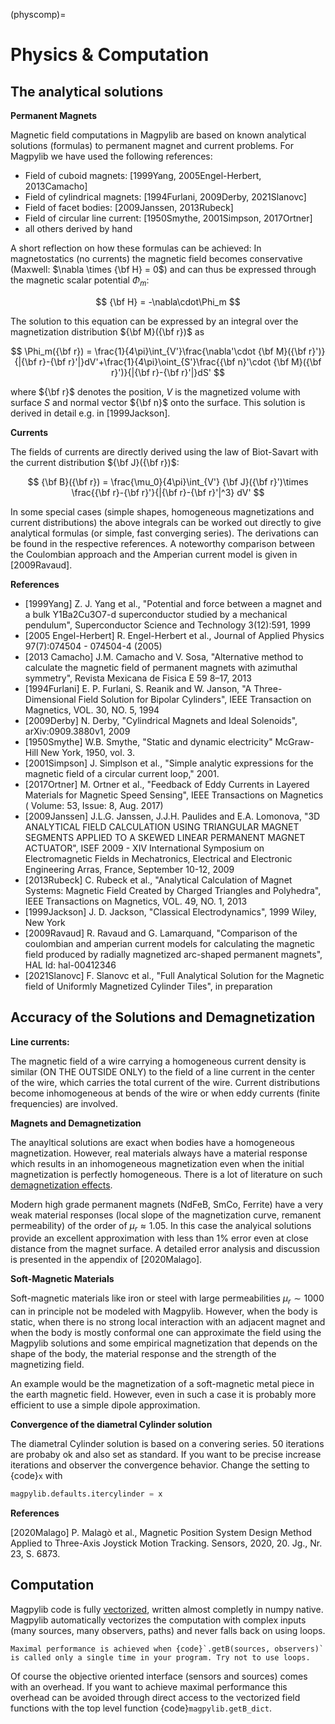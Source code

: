 (physcomp)=

# Physics & Computation

## The analytical solutions

**Permanent Magnets**

Magnetic field computations in Magpylib are based on known analytical solutions (formulas) to permanent magnet and current problems. For Magpylib we have used the following references:

- Field of cuboid magnets: \[1999Yang, 2005Engel-Herbert, 2013Camacho\]
- Field of cylindrical magnets: \[1994Furlani, 2009Derby, 2021Slanovc\]
- Field of facet bodies: \[2009Janssen, 2013Rubeck\]
- Field of circular line current: \[1950Smythe, 2001Simpson, 2017Ortner\]
- all others derived by hand

A short reflection on how these formulas can be achieved: In magnetostatics (no currents) the magnetic field becomes conservative (Maxwell: $\nabla \times {\bf H} = 0$) and can thus be expressed through the magnetic scalar potential $\Phi_m$:

$$
{\bf H} = -\nabla\cdot\Phi_m
$$

The solution to this equation can be expressed by an integral over the magnetization distribution ${\bf M}({\bf r})$ as

$$
\Phi_m({\bf r}) = \frac{1}{4\pi}\int_{V'}\frac{\nabla'\cdot {\bf M}({\bf r}')}{|{\bf r}-{\bf r}'|}dV'+\frac{1}{4\pi}\oint_{S'}\frac{{\bf n}'\cdot {\bf M}({\bf r}')}{|{\bf r}-{\bf r}'|}dS'
$$

where ${\bf r}$ denotes the position, $V$ is the magnetized volume with surface $S$ and normal vector ${\bf n}$ onto the surface. This solution is derived in detail e.g. in \[1999Jackson\].

**Currents**

The fields of currents are directly derived using the law of Biot-Savart with the current distribution ${\bf J}({\bf r})$:

$$
{\bf B}({\bf r}) = \frac{\mu_0}{4\pi}\int_{V'} {\bf J}({\bf r}')\times \frac{{\bf r}-{\bf r}'}{|{\bf r}-{\bf r}'|^3} dV'
$$

In some special cases (simple shapes, homogeneous magnetizations and current distributions) the above integrals can be worked out directly to give analytical formulas (or simple, fast converging series). The derivations can be found in the respective references. A noteworthy comparison between the Coulombian approach and the Amperian current model is given in \[2009Ravaud\].

**References**

- \[1999Yang\] Z. J. Yang et al., "Potential and force between a magnet and a bulk Y1Ba2Cu3O7-d superconductor studied by a mechanical pendulum", Superconductor Science and Technology 3(12):591, 1999
- \[2005 Engel-Herbert\] R. Engel-Herbert et al., Journal of Applied Physics 97(7):074504 - 074504-4 (2005)
- \[2013 Camacho\] J.M. Camacho and V. Sosa, "Alternative method to calculate the magnetic field of permanent magnets with azimuthal symmetry", Revista Mexicana de Fisica E 59 8–17, 2013
- \[1994Furlani\] E. P. Furlani, S. Reanik and W. Janson, "A Three-Dimensional Field Solution for Bipolar Cylinders", IEEE Transaction on Magnetics, VOL. 30, NO. 5, 1994
- \[2009Derby\] N. Derby, "Cylindrical Magnets and Ideal Solenoids", arXiv:0909.3880v1, 2009
- \[1950Smythe\] W.B. Smythe, "Static and dynamic electricity" McGraw-Hill New York, 1950, vol. 3.
- \[2001Simpson\] J. Simplson et al., "Simple analytic expressions for the magnetic field of a circular current loop," 2001.
- \[2017Ortner\] M. Ortner et al., "Feedback of Eddy Currents in Layered Materials for Magnetic Speed Sensing", IEEE Transactions on Magnetics ( Volume: 53, Issue: 8, Aug. 2017)
- \[2009Janssen\] J.L.G. Janssen, J.J.H. Paulides and E.A. Lomonova, "3D ANALYTICAL FIELD CALCULATION USING TRIANGULAR MAGNET SEGMENTS APPLIED TO A SKEWED LINEAR PERMANENT MAGNET ACTUATOR", ISEF 2009 - XIV International Symposium on Electromagnetic Fields in Mechatronics, Electrical and Electronic Engineering Arras, France, September 10-12, 2009
- \[2013Rubeck\] C. Rubeck et al., "Analytical Calculation of Magnet Systems: Magnetic Field Created by Charged Triangles and Polyhedra", IEEE Transactions on Magnetics, VOL. 49, NO. 1, 2013
- \[1999Jackson\] J. D. Jackson, "Classical Electrodynamics", 1999 Wiley, New York
- \[2009Ravaud\] R. Ravaud and G. Lamarquand, "Comparison of the coulombian and amperian current models for calculating the magnetic field produced by radially magnetized arc-shaped permanent magnets", HAL Id: hal-00412346
- \[2021Slanovc\] F. Slanovc et al., "Full Analytical Solution for the Magnetic field of Uniformly Magnetized Cylinder Tiles", in preparation

## Accuracy of the Solutions and Demagnetization

**Line currents:**

The magnetic field of a wire carrying a homogeneous current density is similar (ON THE OUTSIDE ONLY) to the field of a line current in the center of the wire, which carries the total current of the wire. Current distributions become inhomogeneous at bends of the wire or when eddy currents (finite frequencies) are involved.

**Magnets and Demagnetization**

The anayltical solutions are exact when bodies have a homogeneous magnetization. However, real materials always have a material response which results in an inhomogeneous magnetization even when the initial magnetization is perfectly homogeneous. There is a lot of literature on such [demagnetization effects](https://en.wikipedia.org/wiki/Demagnetizing_field).

Modern high grade permanent magnets (NdFeB, SmCo, Ferrite) have a very weak material responses (local slope of the magnetization curve, remanent permeability) of the order of $\mu_r \approx 1.05$. In this case the analyical solutions provide an excellent approximation with less than 1% error even at close distance from the magnet surface. A detailed error analysis and discussion is presented in the appendix of \[2020Malago\].

**Soft-Magnetic Materials**

Soft-magnetic materials like iron or steel with large permeabilities $\mu_r \sim 1000$ can in principle not be modeled with Magpylib. However, when the body is static, when there is no strong local interaction with an adjacent magnet and when the body is mostly conformal one can approximate the field using the Magpylib solutions and some empirical magnetization that depends on the shape of the body, the material response and the strength of the magnetizing field.

An example would be the magnetization of a soft-magnetic metal piece in the earth magnetic field. However, even in such a case it is probably more efficient to use a simple dipole approximation.

**Convergence of the diametral Cylinder solution**

The diametral Cylinder solution is based on a convering series. 50 iterations are probaby ok and also set as standard. If you want to be precise increase iterations and observer the convergence behavior. Change the setting to {code}`x` with

```python
magpylib.defaults.itercylinder = x
```

**References**

\[2020Malago\] P. Malagò et al., Magnetic Position System Design Method Applied to Three-Axis Joystick Motion Tracking. Sensors, 2020, 20. Jg., Nr. 23, S. 6873.

## Computation

Magpylib code is fully [vectorized](https://en.wikipedia.org/wiki/Array_programming), written almost completly in numpy native. Magpylib automatically vectorizes the computation with complex inputs (many sources, many observers, paths) and never falls back on using loops.

```{note}
Maximal performance is achieved when {code}`.getB(sources, observers)` is called only a single time in your program. Try not to use loops.
```

Of course the objective oriented interface (sensors and sources) comes with an overhead. If you want to achieve maximal performance this overhead can be avoided through direct access to the vectorized field functions with the top level function {code}`magpylib.getB_dict`.
